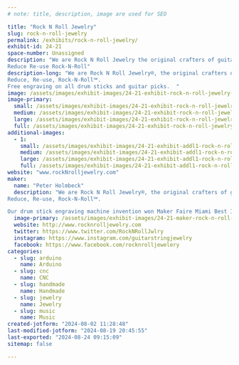 ```yaml
---
# note: title, description, image are used for SEO

title: "Rock N Roll Jewelry"
slug: rock-n-roll-jewelry
permalink: /exhibits/rock-n-roll-jewelry/
exhibit-id: 24-21
space-number: Unassigned
description: "We are Rock N Roll Jewelry the original crafters of guitar string jewelry.
Reduce Re-use Rock-N-Roll"
description-long: "We are Rock N Roll Jewelry®, the original crafters of guitar string jewelry (since 1991) such as our guitar stRINGs®, Bass-let® bracelets, and the Guitarwrist™, for who?  Guitar(wr)ists of course!  
Reduce, Re-use, Rock-N-Roll℠. 
Free engraving on all drum sticks and guitar picks.  "
image: /assets/images/exhibit-images/24-21-exhibit-rock-n-roll-jewelry-mnstatecage-large.jpg
image-primary: 
  small: /assets/images/exhibit-images/24-21-exhibit-rock-n-roll-jewelry-mnstatecage-small.jpg
  medium: /assets/images/exhibit-images/24-21-exhibit-rock-n-roll-jewelry-mnstatecage-medium.jpg
  large: /assets/images/exhibit-images/24-21-exhibit-rock-n-roll-jewelry-mnstatecage-large.jpg
  full: /assets/images/exhibit-images/24-21-exhibit-rock-n-roll-jewelry-mnstatecage-full.jpg
additional-images: 
  - 1:
    small: /assets/images/exhibit-images/24-21-exhibit-addl1-rock-n-roll-jewelry-makingjewelry-small.jpg
    medium: /assets/images/exhibit-images/24-21-exhibit-addl1-rock-n-roll-jewelry-makingjewelry-medium.jpg
    large: /assets/images/exhibit-images/24-21-exhibit-addl1-rock-n-roll-jewelry-makingjewelry-large.jpg
    full: /assets/images/exhibit-images/24-21-exhibit-addl1-rock-n-roll-jewelry-makingjewelry-full.jpg
website: "www.rockNrolljewelry.com"
maker: 
  name: "Peter Holmbeck"
  description: "We are Rock N Roll Jewelry®, the original crafters of guitar string jewelry (since 1991) such as our guitar stRINGs®, Bass-let® bracelets, and the Guitarwrist™, for who?  Guitar(wr)ists of course!  
Reduce, Re-use, Rock-N-Roll℠. 

Our drum stick engraving machine invention won Maker Faire Miami Best In Show award 2019."
  image-primary: /assets/images/exhibit-images/24-21-maker-rock-n-roll-jewelry-rnrjrednobgrnd-medium.png
  website: http://www.rocknrolljewelry.com
  twitter: https://www.twitter.com/RockNRollJwlry
  instagram: https://www.instagram.com/guitarstringjewelry
  facebook: https://www.facebook.com/rocknrolljewelery
categories: 
  - slug: arduino
    name: Arduino
  - slug: cnc
    name: CNC
  - slug: handmade
    name: Handmade
  - slug: jewelry
    name: Jewelry
  - slug: music
    name: Music
created-jotform: "2024-08-02 11:28:48"
last-modified-jotform: "2024-08-19 20:45:55"
last-exported: "2024-08-24 09:15:09"
sitemap: false

---
```


